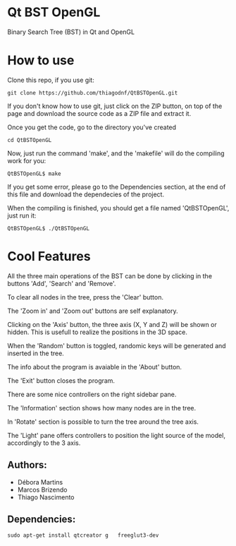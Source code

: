 Qt BST OpenGL
======
Binary Search Tree (BST) in Qt and OpenGL

How to use
======
Clone this repo, if you use git:

`git clone https://github.com/thiagodnf/QtBSTOpenGL.git`

If you don't know how to use git, just click on the ZIP button, on top of the page and download the source code as a ZIP file and extract it.

Once you get the code, go to the directory you've created

`cd QtBSTOpenGL`

Now, just run the command 'make', and the 'makefile' will do the compiling work for you:

`QtBSTOpenGL$ make`

If you get some error, please go to the Dependencies section, at the end of this file and download the dependecies of the project.

When the compiling is finished, you should get a file named 'QtBSTOpenGL', just run it:

`QtBSTOpenGL$ ./QtBSTOpenGL`

Cool Features
======

All the three main operations of the BST can be done by clicking in the buttons 'Add', 'Search' and 'Remove'.

To clear all nodes in the tree, press the 'Clear' button.

The 'Zoom in' and 'Zoom out' buttons are self explanatory.

Clicking on the 'Axis' button, the three axis (X, Y and Z) will be shown or hidden. This is usefull to realize the positions in the 3D space.

When the 'Random' button is toggled, randomic keys will be generated and inserted in the tree.

The info about the program is avaiable in the 'About' button.

The 'Exit' button closes the program.

There are some nice controllers on the right sidebar pane. 

The 'Information' section shows how many nodes are in the tree. 

In 'Rotate' section is possible to turn the tree around the tree axis. 

The 'Light' pane offers controllers to position the light source of the model, accordingly to the 3 axis.

Authors:
-----------
- Débora Martins
- Marcos Brizendo
- Thiago Nascimento

Dependencies:
-----------
`sudo apt-get install qtcreator g   freeglut3-dev`